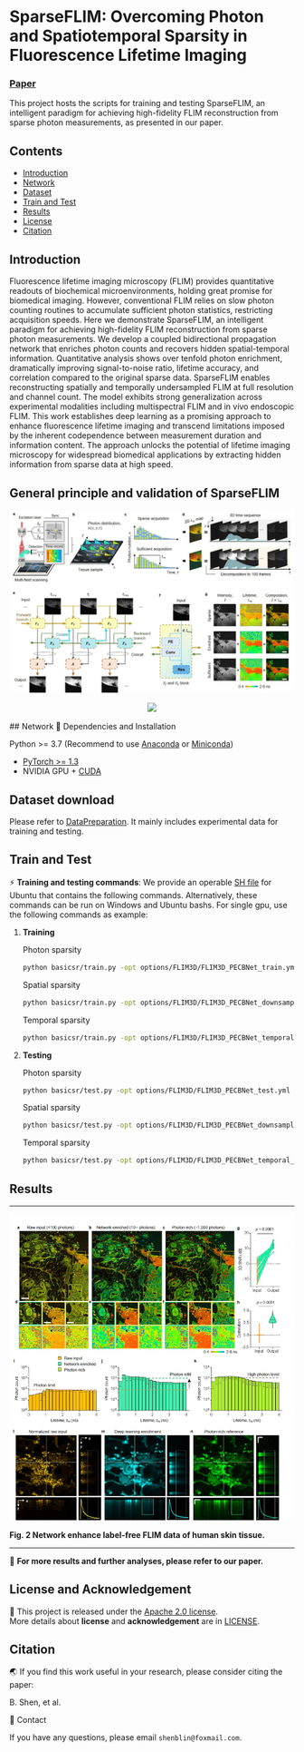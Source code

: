 #  SparseFLIM: Overcoming Photon and Spatiotemporal Sparsity in Fluorescence Lifetime Imaging

### [Paper](assets/Manuscript.pdf)
This project hosts the scripts for training and testing SparseFLIM, an intelligent paradigm for achieving high-fidelity FLIM reconstruction from sparse photon measurements, as presented in our paper.

## Contents

- [Introduction](#Introduction)
- [Network](#Network)
- [Dataset](#Dataset-download)
- [Train and Test](#Train-and-Test)
- [Results](#Results)
- [License](#License-and-Acknowledgement)
- [Citation](#Citation)

## Introduction

Fluorescence lifetime imaging microscopy (FLIM) provides quantitative readouts of biochemical microenvironments, holding great promise for biomedical imaging. However, conventional FLIM relies on slow photon counting routines to accumulate sufficient photon statistics, restricting acquisition speeds. Here we demonstrate SparseFLIM, an intelligent paradigm for achieving high-fidelity FLIM reconstruction from sparse photon measurements. We develop a coupled bidirectional propagation network that enriches photon counts and recovers hidden spatial-temporal information. Quantitative analysis shows over tenfold photon enrichment, dramatically improving signal-to-noise ratio, lifetime accuracy, and correlation compared to the original sparse data. SparseFLIM enables reconstructing spatially and temporally undersampled FLIM at full resolution and channel count. The model exhibits strong generalization across experimental modalities including multispectral FLIM and in vivo endoscopic FLIM. This work establishes deep learning as a promising approach to enhance fluorescence lifetime imaging and transcend limitations imposed by the inherent codependence between measurement duration and information content. The approach unlocks the potential of lifetime imaging microscopy for widespread biomedical applications by extracting hidden information from sparse data at high speed.

## General principle and validation of SparseFLIM 

<p align="center">
  <img src="assets/Figure_1.jpg">
</p>
<p align="center">
  <img src="assets/Fig_1.gif">
</p>
## Network
📕 Dependencies and Installation

Python >= 3.7 (Recommend to use [Anaconda](https://www.anaconda.com/download/#linux) or [Miniconda](https://docs.conda.io/en/latest/miniconda.html))
- [PyTorch >= 1.3](https://pytorch.org/)
- NVIDIA GPU + [CUDA](https://developer.nvidia.com/cuda-downloads)
   
## Dataset download

Please refer to [DataPreparation](datasets/Data_Download.md). It mainly includes experimental data for training and testing.

## Train and Test

⚡  **Training and testing commands**: We provide an operable [SH file](run_FLIM3D.sh) for Ubuntu that contains the following commands. Alternatively, these commands can be run on Windows and Ubuntu bashs.
For single gpu, use the following commands as example:
1. **Training**

    Photon sparsity
    ```bash
    python basicsr/train.py -opt options/FLIM3D/FLIM3D_PECBNet_train.yml
    ```
   Spatial sparsity
    ```bash
   python basicsr/train.py -opt options/FLIM3D/FLIM3D_PECBNet_downsampling_train.yml
    ```
    Temporal sparsity
    ```bash
    python basicsr/train.py -opt options/FLIM3D/FLIM3D_PECBNet_temporal_sparsity_train.yml
    ```

2. **Testing**
     
    Photon sparsity
    ```bash
    python basicsr/test.py -opt options/FLIM3D/FLIM3D_PECBNet_test.yml
    ```
    Spatial sparsity
    ```bash
    python basicsr/test.py -opt options/FLIM3D/FLIM3D_PECBNet_downsampling_test.yml
    ```
   Temporal sparsity
    ```bash
    python basicsr/test.py -opt options/FLIM3D/FLIM3D_PECBNet_temporal_sparsity_test.yml
     ```


## Results
__________________________________________________________________________________________________________________________________


<p align="center">
  <img src="assets/Figure_2.jpg">
</p>

**Fig. 2  Network enhance label-free FLIM data of human skin tissue.**

__________________________________________________________________________________________________________________________________

📢 **For more results and further analyses, please refer to our paper.**

## License and Acknowledgement

📜 This project is released under the [Apache 2.0 license](license/LICENSE.txt).<br>
More details about **license** and **acknowledgement** are in [LICENSE](license/README.md).

 ## Citation

🌏 If you find this work useful in your research, please consider citing the paper:

B. Shen, et al.

📧 Contact

If you have any questions, please email `shenblin@foxmail.com`.
